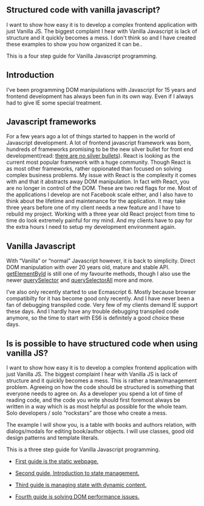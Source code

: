 ## Structured code with vanilla javascript?

I want to show how easy it is to develop a complex frontend application with just Vanilla JS. The biggest complaint I hear with Vanilla Javascript is lack of structure and it quickly becomes a mess. I don't think so and I have created these examples to show you how organized it can be..

This is a four step guide for Vanilla Javascript programming. 

## Introduction

I’ve been programming DOM manipulations with Javascript for 15 years and frontend development has always been fun in its own way. Even if I always had to give IE some special treatment.

## Javascript frameworks

For a few years ago a lot of things started to happen in the world of Javascript development. A lot of frontend javascript framework was born, hundreds of frameworks promising to be the new silver bullet for front end development(read: [there are no silver bullets](https://en.wikipedia.org/wiki/No_Silver_Bullet)). React is looking as the current most popular framework with a huge community. Though React is as most other frameworks, rather oppionated than focused on solving complex business problems. My issue with React is the complexity it comes with and that it abstracts away DOM manipulation. In fact with React, you are no longer in control of the DOM. These are two red flags for me. Most of the applications I develop are not Facebook scale either, and I also have to think about the lifetime and maintenance for the application. It may take three years before one of my client needs a new feature and I have to rebuild my project. Working with a three year old React project from time to time do look extremely painful for my mind. And my clients have to pay for the extra hours I need to setup my development environment again.

## Vanilla Javascript

With “Vanilla” or “normal” Javascript however, it is back to simplicity. Direct DOM manipulation with over 20 years old, mature and stable API. [getElementById](https://developer.mozilla.org/en-US/docs/Web/API/Document/getElementById) is still one of my favourite methods, though I also use the newer [querySelector](https://developer.mozilla.org/en-US/docs/Web/API/Document/querySelector) and [querySelectorAll](https://developer.mozilla.org/en-US/docs/Web/API/Document/querySelectorAll) more and more.

I’ve also only recently started to use Ecmascript 6. Mostly because browser compatibilty for it has become good only recently. And I have never been a fan of debugging transpiled code. Very few of my clients demand IE support these days. And I hardly have any trouble debugging transpiled code anymore, so the time to start with ES6 is definitely a good choice these days.

## Is is possible to have structured code when using vanilla JS?

I want to show how easy it is to develop a complex frontend application with just Vanilla JS. The biggest complaint I hear with Vanilla JS is lack of structure and it quickly becomes a mess. This is rather a team/management problem. Agreeing on how the code should be structured is something that everyone needs to agree on. As a developer you spend a lot of time of reading code, and the code you write should first foremost always be written in a way which is as most helpful as possible for the whole team. Solo developers / solo “rockstars” are those who create a mess.

The example I will show you, is a table with books and authors relation, with dialogs/modals for editing book/author objects. I will use classes, good old design patterns and template literals.

This is a three step guide for Vanilla Javascript programming. 

* [First guide is the static webpage.](https://github.com/olavgg/vanillajs/wiki/The-static-website-vanilla-javascript)

* [Second guide, Introduction to state management.](https://github.com/olavgg/vanillajs/wiki/State-management-with-the-observer-pattern)

* [Third guide is managing state with dynamic content.](https://github.com/olavgg/vanillajs/wiki/Add-dynamic-content-and-manage-state-with-vanilla-Javascript)

* [Fourth guide is solving DOM performance issues.](https://github.com/olavgg/vanillajs/wiki/Performance)